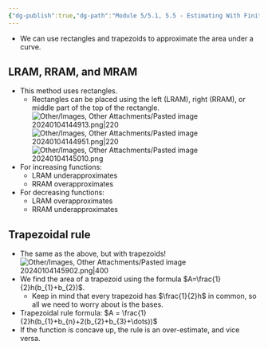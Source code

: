 ```yaml
---
{"dg-publish":true,"dg-path":"Module 5/5.1, 5.5 - Estimating With Finite Sums, Trapezoidal Rule.md","permalink":"/module-5/5-1-5-5-estimating-with-finite-sums-trapezoidal-rule/","created":"","updated":""}
---
```



- We can use rectangles and trapezoids to approximate the area under a curve.
## LRAM, RRAM, and MRAM
- This method uses rectangles.
	- Rectangles can be placed using the left (LRAM), right (RRAM), or middle part of the top of the rectangle.  
![Other/Images, Other Attachments/Pasted image 20240104144913.png|220](/img/user/Other/Images,%20Other%20Attachments/Pasted%20image%2020240104144913.png)  
![Other/Images, Other Attachments/Pasted image 20240104144951.png|220](/img/user/Other/Images,%20Other%20Attachments/Pasted%20image%2020240104144951.png)  
![Other/Images, Other Attachments/Pasted image 20240104145010.png](/img/user/Other/Images,%20Other%20Attachments/Pasted%20image%2020240104145010.png)
- For increasing functions:
	- LRAM underapproximates
	- RRAM overapproximates
- For decreasing functions:
	- LRAM overapproximates
	- RRAM underapproximates
## Trapezoidal rule
- The same as the above, but with trapezoids!
![Other/Images, Other Attachments/Pasted image 20240104145902.png|400](/img/user/Other/Images,%20Other%20Attachments/Pasted%20image%2020240104145902.png)
- We find the area of a trapezoid using the formula $A=\frac{1}{2}h(b_{1}+b_{2})$.
	- Keep in mind that every trapezoid has $\frac{1}{2}h$ in common, so all we need to worry about is the bases.
- Trapezoidal rule formula: $A = \frac{1}{2}h(b_{1}+b_{n}+2(b_{2}+b_{3}+\dots))$
- If the function is concave up, the rule is an over-estimate, and vice versa.